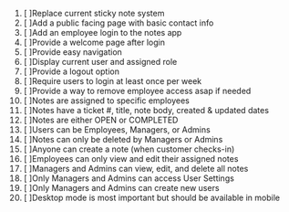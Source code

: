 1. [ ]Replace current sticky note system
2. [ ]Add a public facing page with basic contact info
3. [ ]Add an employee login to the notes app
4. [ ]Provide a welcome page after login
5. [ ]Provide easy navigation
6. [ ]Display current user and assigned role
7. [ ]Provide a logout option
8. [ ]Require users to login at least once per week
9. [ ]Provide a way to remove employee access asap if needed
10. [ ]Notes are assigned to specific employees
11. [ ]Notes have a ticket #, title, note body, created & updated dates
12. [ ]Notes are either OPEN or COMPLETED
13. [ ]Users can be Employees, Managers, or Admins
14. [ ]Notes can only be deleted by Managers or Admins
15. [ ]Anyone can create a note (when customer checks-in)
16. [ ]Employees can only view and edit their assigned notes
17. [ ]Managers and Admins can view, edit, and delete all notes
18. [ ]Only Managers and Admins can access User Settings
19. [ ]Only Managers and Admins can create new users
20. [ ]Desktop mode is most important but should be available in mobile